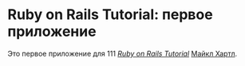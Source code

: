 # Ruby on Rails Tutorial: первое приложение

Это первое приложение для 111
[*Ruby on Rails Tutorial*](http://railstutorial.org/)
 [Майкл Хартл](http://michaelhartl.com/).